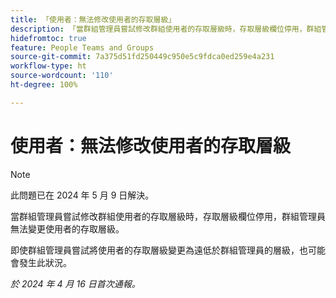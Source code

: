 ```yaml
---
title: 「使用者：無法修改使用者的存取層級」
description: 「當群組管理員嘗試修改群組使用者的存取層級時，存取層級欄位停用，群組管理員無法變更使用者的存取層級。」
hidefromtoc: true
feature: People Teams and Groups
source-git-commit: 7a375d51fd250449c950e5c9fdca0ed259e4a231
workflow-type: ht
source-wordcount: '110'
ht-degree: 100%

---
```



# 使用者：無法修改使用者的存取層級

>[!NOTE]
>
>此問題已在 2024 年 5 月 9 日解決。

當群組管理員嘗試修改群組使用者的存取層級時，存取層級欄位停用，群組管理員無法變更使用者的存取層級。

即使群組管理員嘗試將使用者的存取層級變更為遠低於群組管理員的層級，也可能會發生此狀況。

_於 2024 年 4 月 16 日首次通報。_

